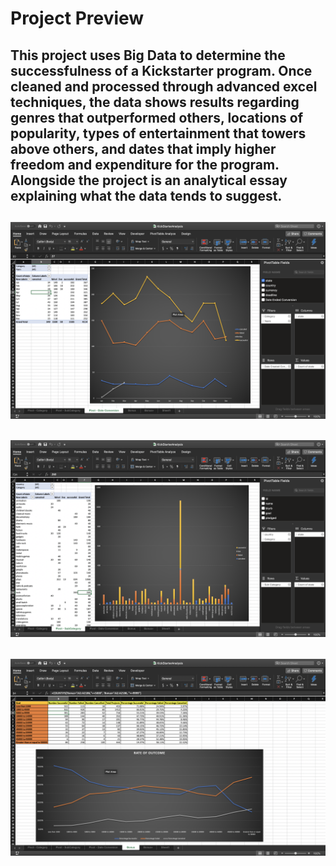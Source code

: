 # Project Preview

This project uses Big Data to determine the successfulness of a Kickstarter program. Once cleaned and processed through advanced excel techniques, the data shows results regarding genres that outperformed others, locations of popularity, types of entertainment that towers above others, and dates that imply higher freedom and expenditure for the program. Alongside the project is an analytical essay explaining what the data tends to suggest.
-----------------------------------------------------------------------------------------------------------
![](Images/analysispreview1.png)
-----------------------------------------------------------------------------------------------------------
![](Images/analysispreview2.png)
-----------------------------------------------------------------------------------------------------------
![](Images/analysispreview3.png)
-----------------------------------------------------------------------------------------------------------
